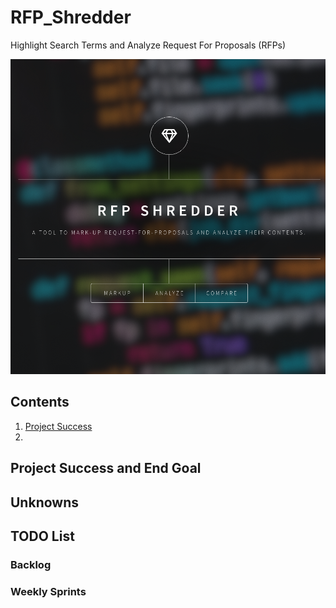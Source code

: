 RFP_Shredder
===============================================================================
Highlight Search Terms and Analyze Request For Proposals (RFPs)

![Application's Home Page](./images/Screenshot_Main_Page.png)


Contents
-------------------------------------------------------------------------------
1. [Project Success](#project_success)
2. 


Project Success and End Goal
-------------------------------------------------------------------------------


Unknowns
-------------------------------------------------------------------------------


TODO List
-------------------------------------------------------------------------------

### Backlog


### Weekly Sprints

